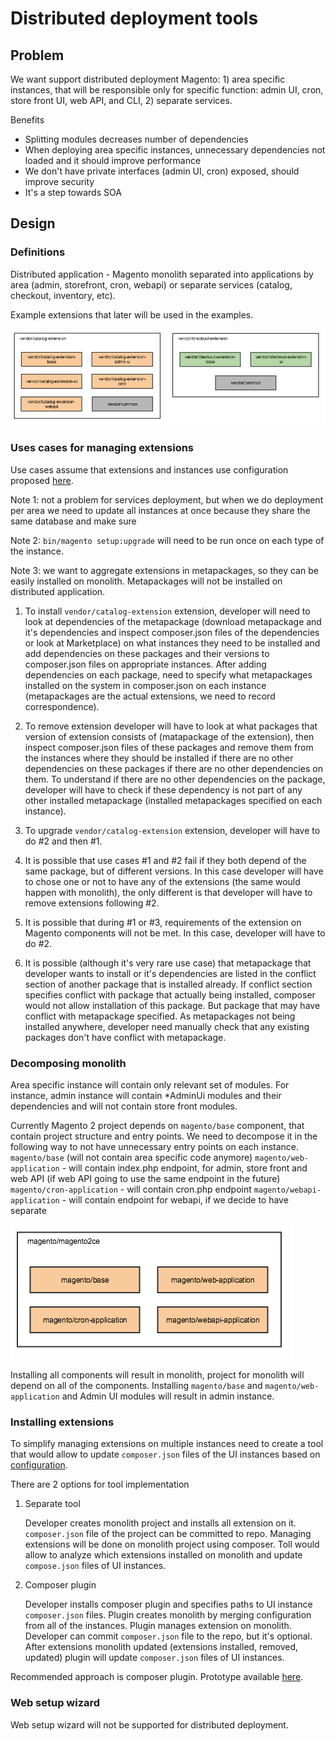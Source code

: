 # Distributed deployment tools

## Problem

We want support distributed deployment Magento: 1) area specific instances, that will be responsible only for specific function: admin UI, cron, store front UI, web API, and CLI, 2) separate services.

Benefits
* Splitting modules decreases number of dependencies
* When deploying area specific instances, unnecessary dependencies not loaded and it should improve performance
* We don't have private interfaces (admin UI, cron) exposed, should improve security
* It's a step towards SOA

## Design

### Definitions

Distributed application - Magento monolith separated into applications by area (admin, storefront, cron, webapi) or separate services (catalog, checkout, inventory, etc).

Example extensions that later will be used in the examples.

![Extensions](distributed-deployment/extensions.png)

### Uses cases for managing extensions

Use cases assume that extensions and instances use configuration proposed [here](https://github.com/magento/architecture/pull/143).

Note 1: not a problem for services deployment, but when we do deployment per area we need to update all instances at once because they share the same database and make sure

Note 2: `bin/magento setup:upgrade` will need to be run once on each type of the instance.

Note 3: we want to aggregate extensions in metapackages, so they can be easily installed on monolith. Metapackages will not be installed on distributed application.

1. To install `vendor/catalog-extension` extension, developer will need to look at dependencies of the metapackage (download metapackage and it's dependencies and inspect composer.json files of the dependencies or look at Marketplace) on what instances they need to be installed and add dependencies on these packages and their versions to composer.json files on appropriate instances. After adding dependencies on each package, need to specify what metapackages installed on the system in composer.json on each instance (metapackages are the actual extensions, we need to record correspondence).

2. To remove extension developer will have to look at what packages that version of extension consists of (matapackage of the extension), then inspect composer.json files of these packages and remove them from the instances where they should be installed if there are no other dependencies on these packages if there are no other dependencies on them. To understand if there are no other dependencies on the package, developer will have to check if these dependency is not part of any other installed metapackage (installed metapackages specified on each instance).

3. To upgrade `vendor/catalog-extension` extension, developer will have to do #2 and then #1.

4. It is possible that use cases #1 and #2 fail if they both depend of the same package, but of different versions. In this case developer will have to chose one or not to have any of the extensions (the same would happen with monolith), the only different is that developer will have to remove extensions following #2.

5. It is possible that during #1 or #3, requirements of the extension on Magento components will not be met. In this case, developer will have to do #2.

6. It is possible (although it's very rare use case) that metapackage that developer wants to install or it's dependencies are listed in the conflict section of another package that is installed already. If conflict section specifies conflict with package that actually being installed, composer would not allow installation of this package. But package that may have conflict with metapackage specified. As metapackages not being installed anywhere, developer need manually check that any existing packages don't have conflict with metapackage.

### Decomposing monolith

Area specific instance will contain only relevant set of modules. For instance, admin instance will contain *AdminUi modules and their dependencies and will not contain store front modules.

Currently Magento 2 project depends on `magento/base` component, that contain project structure and entry points. We need to decompose it in the following way to not have unnecessary entry points on each instance.
`magento/base` (will not contain area specific code anymore)
`magento/web-application` - will contain index.php endpoint, for admin, store front and web API (if web API going to use the same endpoint in the future)
`magento/cron-application` - will contain cron.php endpoint
`magento/webapi-application` - will contain endpoint for webapi, if we decide to have separate

![Base package decomposition](distributed-deployment/base-package-decomposition.png)

Installing all components will result in monolith, project for monolith will depend on all of the components. Installing `magento/base` and `magento/web-application` and Admin UI modules will result in admin instance.

### Installing extensions

To simplify managing extensions on multiple instances need to create a tool that would allow to update `composer.json` files of the UI instances based on [configuration](distributed-deployment-configuration.md).

There are 2 options for tool implementation
1. Separate tool
    
    Developer creates monolith project and installs all extension on it. `composer.json` file of the project can be committed to repo. Managing extensions will be done on monolith project using composer. Toll would allow to analyze which extensions installed on monolith and update `compose.json` files of UI instances.
    
2. Composer plugin
    
    Developer installs composer plugin and specifies paths to UI instance `composer.json` files. Plugin creates monolith by merging configuration from all of the instances. Plugin manages extension on monolith. Developer can commit `composer.json` file to the repo, but it's optional. After extensions monolith updated (extensions installed, removed, updated) plugin will update `composer.json` files of UI instances.

Recommended approach is composer plugin. Prototype available [here](https://github.com/magento/composer-distributed-update-plugin).

### Web setup wizard

Web setup wizard will not be supported for distributed deployment.
